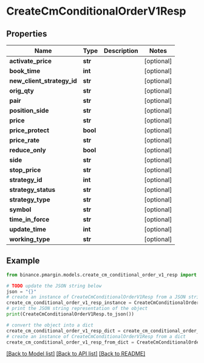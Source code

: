 # CreateCmConditionalOrderV1Resp


## Properties

Name | Type | Description | Notes
------------ | ------------- | ------------- | -------------
**activate_price** | **str** |  | [optional] 
**book_time** | **int** |  | [optional] 
**new_client_strategy_id** | **str** |  | [optional] 
**orig_qty** | **str** |  | [optional] 
**pair** | **str** |  | [optional] 
**position_side** | **str** |  | [optional] 
**price** | **str** |  | [optional] 
**price_protect** | **bool** |  | [optional] 
**price_rate** | **str** |  | [optional] 
**reduce_only** | **bool** |  | [optional] 
**side** | **str** |  | [optional] 
**stop_price** | **str** |  | [optional] 
**strategy_id** | **int** |  | [optional] 
**strategy_status** | **str** |  | [optional] 
**strategy_type** | **str** |  | [optional] 
**symbol** | **str** |  | [optional] 
**time_in_force** | **str** |  | [optional] 
**update_time** | **int** |  | [optional] 
**working_type** | **str** |  | [optional] 

## Example

```python
from binance.pmargin.models.create_cm_conditional_order_v1_resp import CreateCmConditionalOrderV1Resp

# TODO update the JSON string below
json = "{}"
# create an instance of CreateCmConditionalOrderV1Resp from a JSON string
create_cm_conditional_order_v1_resp_instance = CreateCmConditionalOrderV1Resp.from_json(json)
# print the JSON string representation of the object
print(CreateCmConditionalOrderV1Resp.to_json())

# convert the object into a dict
create_cm_conditional_order_v1_resp_dict = create_cm_conditional_order_v1_resp_instance.to_dict()
# create an instance of CreateCmConditionalOrderV1Resp from a dict
create_cm_conditional_order_v1_resp_from_dict = CreateCmConditionalOrderV1Resp.from_dict(create_cm_conditional_order_v1_resp_dict)
```
[[Back to Model list]](../README.md#documentation-for-models) [[Back to API list]](../README.md#documentation-for-api-endpoints) [[Back to README]](../README.md)


